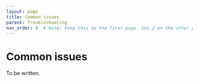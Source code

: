 ```yaml
---
layout: page
title: Common issues
parent: Troubleshooting
nav_order: 0  # Note: keep this as the first page. Use 2 on the other pages
---
```



# Common issues

To be written.
